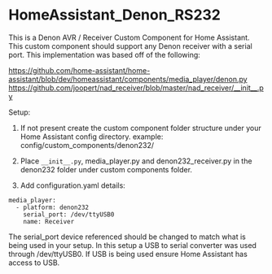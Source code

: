 # HomeAssistant_Denon_RS232

This is a Denon AVR / Receiver Custom Component for Home Assistant.  This custom component should support any Denon receiver with a serial port.  This implementation was based off of the following:

https://github.com/home-assistant/home-assistant/blob/dev/homeassistant/components/media_player/denon.py
https://github.com/joopert/nad_receiver/blob/master/nad_receiver/__init__.py 

Setup:
1) If not present create the custom component folder structure under your Home Assistant config directory.
example: config/custom_components/denon232/

2) Place ``__init__.py``, media_player.py and denon232_receiver.py in the denon232 folder under custom components folder.

3) Add configuration.yaml details:

```
media_player:
  - platform: denon232
    serial_port: /dev/ttyUSB0
    name: Receiver
```

The serial_port device referenced should be changed to match what is being used in your setup.  In this setup a USB to serial converter was used through /dev/ttyUSB0.  If USB is being used ensure Home Assistant has access to USB.
